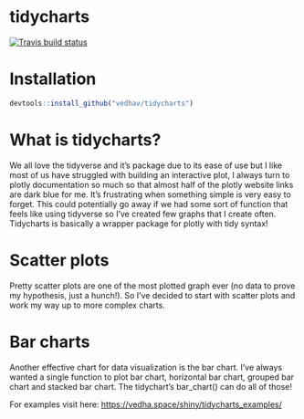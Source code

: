 tidycharts
================

[![Travis build
status](https://travis-ci.com/vedhav/tidycharts.svg?branch=master)](https://travis-ci.com/vedhav/tidycharts)

# Installation

``` r
devtools::install_github("vedhav/tidycharts")
```

# What is tidycharts?

We all love the tidyverse and it’s package due to its ease of use but I
like most of us have struggled with building an interactive plot, I
always turn to plotly documentation so much so that almost half of the
plotly website links are dark blue for me. It’s frustrating when
something simple is very easy to forget. This could potentially go away
if we had some sort of function that feels like using tidyverse so I’ve
created few graphs that I create often. Tidycharts is basically a
wrapper package for plotly with tidy syntax\!

# Scatter plots

Pretty scatter plots are one of the most plotted graph ever (no data to
prove my hypothesis, just a hunch\!). So I’ve decided to start with
scatter plots and work my way up to more complex charts.

# Bar charts

Another effective chart for data visualization is the bar chart. I’ve
always wanted a single function to plot bar chart, horizontal bar chart,
grouped bar chart and stacked bar chart. The tidychart’s bar\_chart()
can do all of those\!

For examples visit here:
<https://vedha.space/shiny/tidycharts_examples/>
